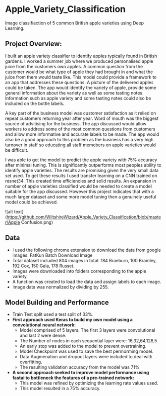 # Apple_Variety_Classification
Image classifiaction of 5 common British apple varieties using Deep Learning.

## Project Overview:
I built an apple variety classifier to identify apples typically found in British gardens. I worked a summer job where we produced personalised apple juice from the customers own apples. A common question from the customer would be what type of apple they had brought in and what the juice from them would taste like. This model could provide a framework to an app that addresses these questions. A picture of the delivered apples could be taken. The app would  identify the variety of apple, provide some general information about the variety as well as some tasting notes. Information such as apple variety and some tasting notes could also be included on the bottle labels.

A key part of the business model was customer satisfaction as it relied on repeat customers returning year after year. Word of mouth was the biggest source of advitising for the business. The app discussed would allow workers to address some of the most common questions from customers and allow more informative and accurate labels to be made. The app would also be a good approach to this problem as the business has a very high turnover in staff so educating all staff memebers on apple varieties would be difficult.

I was able to get the model to predict the apple variety with 75% accuracy after minimal tuning. This is significantly outperforms most peoples ability to identify apple varieties. The results are promising given the very small data set used. To get these results I used transfer learning on a CNN trained on resnet34. This created time efficiencies and solid results. An expansion in number of apple varieties classified would be needed to create a model suitable for the app discussed. However this project indicates that with a much larger dataset and some more model tuning then a genuinely useful model could be achieved.

![alt text](https://github.com/WiltshireWizard/Apple_Variety_Classification/blob/master/Apple Confusion.png)


## Data 
* I used the following chrome extension to download the data from google images. FatKun Batch Download Image
* Total dataset included 804 images in total: 184 Braeburn, 100 Bramley, 192 Cox, 150 Gala, 178 Russet.
* Images were downloaded into folders corresponding to the apple variety.
* A function was created to load the data and assign labels to each image.
* Image data was normalized by dividing by 255.

## Model Building and Performance
* Train Test split used a test split of 33%.
* **First approach used Keras to build my own model using a convolutional neural network:**
    * Model comprised of 5 layers. The first 3 layers were convolutional and last 2 were dense.
    * The Number of nodes in each sequential layer were: 16,32,64,128,5
    * An early stop was added to the model to prevent overtraining.
    * Model Checkpoint was used to save the best permorming model.
    * Data Augmenation and dropout layers were included to deal with overfitting.
    * The resulting validation accuracy from the model was 71%
* **A second approach seeked to improve model performance using fastai to bottleneck the features of a pre-trained network:**
    * This model was refined by optimizing the learning rate values used.
    * This model resulted in a 75% accuracy.
   

